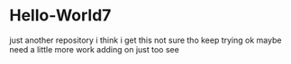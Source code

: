 # Hello-World7
just another repository
i think i get this not sure tho keep trying
ok maybe need a little more work
adding on just too see
